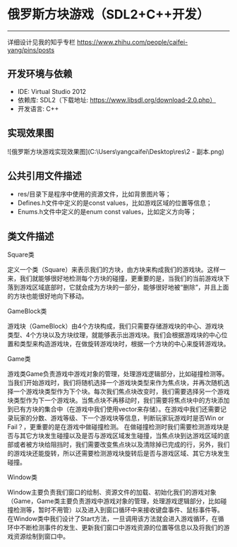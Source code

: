 # 俄罗斯方块游戏（SDL2+C++开发）

---

详细设计见我的知乎专栏 https://www.zhihu.com/people/caifei-yang/pins/posts

## 开发环境与依赖

 - IDE: Virtual Studio 2012
 - 依赖库: SDL2（下载地址: https://www.libsdl.org/download-2.0.php）
 - 开发语言: C++

## 实现效果图
![俄罗斯方块游戏实现效果图](C:\Users\yangcaifei\Desktop\res\2 - 副本.png)


## 公共引用文件描述
- res/目录下是程序中使用的资源文件，比如背景图片等；
- Defines.h文件中定义的是const values，比如游戏区域的位置等信息；
- Enums.h文件中定义的是enum const values，比如定义方向等；

## 类文件描述
Square类

  定义一个类（Square）来表示我们的方块，由方块来构成我们的游戏块。这样一来，我们就能够很好地检测每个方块的碰撞，更重要的是，当我们的当前游戏块下落到游戏区域底部时，它就会成为方块的一部分，能够很好地被“删除”，并且上面的方块也能很好地向下移动。

GameBlock类

  游戏块（GameBlock）由4个方块构成，我们只需要存储游戏块的中心、游戏块类型、4个方块以及方块纹理，就能够表示出游戏块。我们会根据游戏块的中心位置和类型来构造游戏块，在做旋转游戏块时，根据一个方块的中心来旋转游戏块。

Game类

  游戏类Game负责游戏中游戏对象的管理，处理游戏逻辑部分，比如碰撞检测等。
  当我们开始游戏时，我们将随机选择一个游戏块类型来作为焦点块，并再次随机选择一个游戏块类型作为下个块。每次我们焦点块改变时，我们需要选择另一个游戏块类型作为下一个游戏块。当焦点块不再移动时，我们需要将焦点块中的方块添加到已有方块的集合中（在游戏中我们使用vector来存储）。在游戏中我们还需要记录玩家的分数、游戏等级、下一个游戏块等信息，判断玩家玩游戏时是否Win or Fail？，更重要的是在游戏中做碰撞检测。
  在做碰撞检测时我们需要检测游戏块是否与其它方块发生碰撞以及是否与游戏区域发生碰撞，当焦点块到达游戏区域的底部或者被方块给阻挡时，我们需要改变焦点块以及清除掉已完成的行，另外，我们的游戏块还能旋转，所以还需要检测游戏块旋转后是否与游戏区域、其它方块发生碰撞。

Window类

  Window主要负责我们窗口的绘制、资源文件的加载、初始化我们的游戏对象（Game，Game类主要负责游戏中游戏对象的管理，处理游戏逻辑部分，比如碰撞检测等，暂时不用管）以及进入到窗口循环中来接收键盘事件、鼠标事件等。
在Window类中我们设计了Start方法，一旦调用该方法就会进入游戏循环，在循环中不断检测事件的发生、更新我们窗口中游戏资源的位置等信息以及将我们的游戏资源绘制到窗口中。
